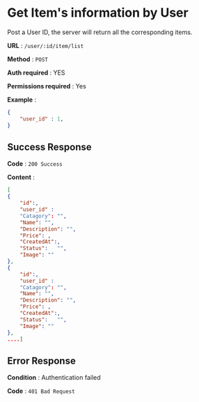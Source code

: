 
  
# Get Item's information by User

Post a User ID, the server will return all the corresponding items.

**URL** : `/user/:id/item/list`

**Method** : `POST`

**Auth required** : YES

**Permissions required** : Yes

**Example** :
```json
{
	"user_id" : 1,
}
```

## Success Response

**Code** : `200 Success`

**Content** : 
```json
[
{
    "id":,
    "user_id" : 
	"Catagory": "",  
	"Name": "",  
	"Description": "",  
	"Price": , 
	"CreatedAt":,  
	"Status":   "",
	"Image": ""
},
{
    "id":,
    "user_id" : 
	"Catagory": "",  
	"Name": "",  
	"Description": "",  
	"Price": , 
	"CreatedAt":,  
	"Status":   "",
	"Image": ""
},
....]
```


## Error Response 

**Condition** : Authentication failed

**Code** : `401 Bad Request`
